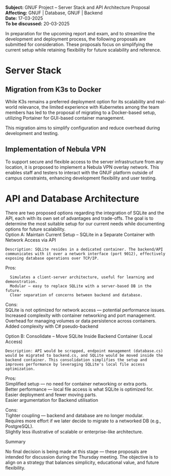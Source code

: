 **Subject:** GNUF Project – Server Stack and API Architecture Proposal  
**Affecting:** GNUF | Database, GNUF | Backend  
**Date:** 17-03-2025  
**To be discussed:** 20-03-2025  

In preparation for the upcoming report and exam, and to streamline the development and deployment process, the following proposals are submitted for consideration. These proposals focus on simplifying the current setup while retaining flexibility for future scalability and reference.  

# Server Stack
## Migration from K3s to Docker

While K3s remains a preferred deployment option for its scalability and real-world relevance, the limited experience with Kubernetes among the team members has led to the proposal of migrating to a Docker-based setup, utilizing Portainer for GUI-based container management.  

This migration aims to simplify configuration and reduce overhead during development and testing.  

## Implementation of Nebula VPN

To support secure and flexible access to the server infrastructure from any location, it is proposed to implement a Nebula VPN overlay network. This enables staff and testers to interact with the GNUF platform outside of campus constraints, enhancing development flexibility and user testing.  

# API and Database Architecture

There are two proposed options regarding the integration of SQLite and the API, each with its own set of advantages and trade-offs. The goal is to determine the most suitable setup for our current needs while documenting options for future scalability.  
Option A: Maintain Current Setup – SQLite in a Separate Container with Network Access via API  

    Description: SQLite resides in a dedicated container. The backend/API communicates with it over a network interface (port 9012), effectively exposing database operations over TCP/IP.  

  Pros:  

      Simulates a client-server architecture, useful for learning and demonstration.  
      Modular — easy to replace SQLite with a server-based DB in the future.  
      Clear separation of concerns between backend and database.  

  Cons:  
      SQLite is not optimized for network access — potential performance issues.  
      Increased complexity with container networking and port management.  
      Overhead for managing volumes or data persistence across containers.  
      Added complexity with C# pseudo-backend  

Option B: Consolidate – Move SQLite Inside Backend Container (Local Access)  

    Description: API would be scrapped, endpoint management (database.cs) would be migrated to backend.cs, and SQLite would be moved inside the backend container. This consolidation simplifies the setup and improves performance by leveraging SQLite's local file access optimization.  

  Pros:  
      Simplified setup — no need for container networking or extra ports.  
      Better performance — local file access is what SQLite is optimized for.  
      Easier deployment and fewer moving parts.  
      Easier argumentation for Backend utilisation  

  Cons:  
      Tighter coupling — backend and database are no longer modular.  
      Requires more effort if we later decide to migrate to a networked DB (e.g., PostgreSQL).  
      Slightly less illustrative of scalable or enterprise-like architecture.  

Summary  

No final decision is being made at this stage — these proposals are intended for discussion during the Thursday meeting. The objective is to align on a strategy that balances simplicity, educational value, and future flexibility.  
